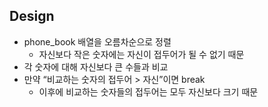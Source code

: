 ## Design

- phone_book 배열을 오름차순으로 정렬
    - 자신보다 작은 숫자에는 자신이 접두어가 될 수 없기 때문
- 각 숫자에 대해 자신보다 큰 수들과 비교
- 만약 “비교하는 숫자의 접두어 > 자신”이면 break
    - 이후에 비교하는 숫자들의 접두어는 모두 자신보다 크기 때문
